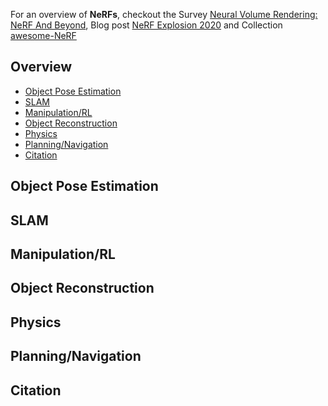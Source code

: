 
<body>
    <div class="container">
        <p>
            For an overview of <strong>NeRFs</strong>, checkout the Survey 
            <a href="https://example.com">Neural Volume Rendering: NeRF And Beyond</a>, 
            Blog post 
            <a href="https://example.com">NeRF Explosion 2020</a> 
            and Collection 
            <a href="https://example.com">awesome-NeRF</a>
        </p>
        <div class="overview">
            <h2 class="section-title">Overview</h2>
            <ul>
                <li><a href="#object-pose-estimation">Object Pose Estimation</a></li>
                <li><a href="#slam">SLAM</a></li>
                <li><a href="#manipulation-rl">Manipulation/RL</a></li>
                <li><a href="#object-reconstruction">Object Reconstruction</a></li>
                <li><a href="#physics">Physics</a></li>
                <li><a href="#planning-navigation">Planning/Navigation</a></li>
                <li><a href="#citation">Citation</a></li>
            </ul>
        </div>
        <div id="object-pose-estimation" class="section">
            <h2 class="section-title">Object Pose Estimation</h2>
            <!-- Content for Object Pose Estimation -->
        </div>
        <!-- Repeat similar blocks for other sections -->
        <div id="slam" class="section">
            <h2 class="section-title">SLAM</h2>
            <!-- Content for SLAM -->
        </div>
        <div id="manipulation-rl" class="section">
            <h2 class="section-title">Manipulation/RL</h2>
            <!-- Content for Manipulation/RL -->
        </div>
        <div id="object-reconstruction" class="section">
            <h2 class="section-title">Object Reconstruction</h2>
            <!-- Content for Object Reconstruction -->
        </div>
        <div id="physics" class="section">
            <h2 class="section-title">Physics</h2>
            <!-- Content for Physics -->
        </div>
        <div id="planning-navigation" class="section">
            <h2 class="section-title">Planning/Navigation</h2>
            <!-- Content for Planning/Navigation -->
        </div>
        <div id="citation" class="section">
            <h2 class="section-title">Citation</h2>
            <!-- Content for Citation -->
        </div>
    </div>
</body>
</html>
